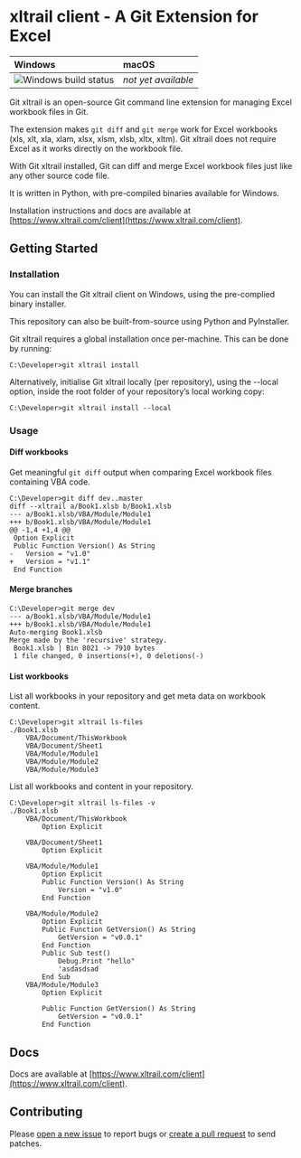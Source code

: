 # xltrail client - A Git Extension for Excel

| Windows | macOS |
| :---- | :------ |
| ![Windows build status][1] | _not yet available_ |

[1]: https://ci.appveyor.com/api/projects/status/gr093ijhqwtmp5s9/branch/master?svg=true


Git xltrail is an open-source Git command line extension for managing Excel workbook files in Git.

The extension makes `git diff` and `git merge` work for Excel workbooks (xls, xlt, xla, xlam, xlsx, xlsm, xlsb, xltx, xltm). Git xltrail does not require Excel as it works directly on the workbook file.

With Git xltrail installed, Git can diff and merge Excel workbook files just like any other source code file.

It is written in Python, with pre-compiled binaries available for Windows.

Installation instructions and docs are available at [https://www.xltrail.com/client](https://www.xltrail.com/client).


## Getting Started 

### Installation
You can install the Git xltrail client on Windows, using the pre-complied binary installer.

This repository can also be built-from-source using Python and PyInstaller.

Git xltrail requires a global installation once per-machine. This can be done by
running:

```
C:\Developer>git xltrail install
```

Alternatively, initialise Git xltrail locally (per repository), using the --local option, inside the root folder of your repository’s local working copy:

```
C:\Developer>git xltrail install --local
```

### Usage

#### Diff workbooks

Get meaningful `git diff` output when comparing Excel workbook files containing VBA code.

```
C:\Developer>git diff dev..master
diff --xltrail a/Book1.xlsb b/Book1.xlsb
--- a/Book1.xlsb/VBA/Module/Module1
+++ b/Book1.xlsb/VBA/Module/Module1
@@ -1,4 +1,4 @@
 Option Explicit
 Public Function Version() As String
-   Version = "v1.0"
+   Version = "v1.1"
 End Function
```


#### Merge branches

```
C:\Developer>git merge dev
--- a/Book1.xlsb/VBA/Module/Module1
+++ b/Book1.xlsb/VBA/Module/Module1
Auto-merging Book1.xlsb
Merge made by the 'recursive' strategy.
 Book1.xlsb | Bin 8021 -> 7910 bytes
 1 file changed, 0 insertions(+), 0 deletions(-)
```


#### List workbooks

List all workbooks in your repository and get meta data on workbook content.

```
C:\Developer>git xltrail ls-files
./Book1.xlsb
    VBA/Document/ThisWorkbook
    VBA/Document/Sheet1
    VBA/Module/Module1
    VBA/Module/Module2
    VBA/Module/Module3
```


List all workbooks and content in your repository.

```
C:\Developer>git xltrail ls-files -v
./Book1.xlsb
    VBA/Document/ThisWorkbook
        Option Explicit

    VBA/Document/Sheet1
        Option Explicit

    VBA/Module/Module1
        Option Explicit
        Public Function Version() As String
            Version = "v1.0"
        End Function

    VBA/Module/Module2
        Option Explicit
        Public Function GetVersion() As String
            GetVersion = "v0.0.1"
        End Function
        Public Sub test()
            Debug.Print "hello"
            'asdasdsad
        End Sub
    VBA/Module/Module3
        Option Explicit

        Public Function GetVersion() As String
            GetVersion = "v0.0.1"
        End Function
```

## Docs

Docs are available at [https://www.xltrail.com/client](https://www.xltrail.com/client).


## Contributing

Please [open a new issue](https://github.com/ZoomerAnalytics/git-xltrail/issues) to report bugs or [create a pull request](https://github.com/ZoomerAnalytics/git-xltrail/pulls) to send patches.
